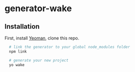 # generator-wake

## Installation

First, install [Yeoman](http://yeoman.io), clone this repo.

```sh
  # link the generator to your global node_modules folder
  npm link

  # generate your new project
  yo wake
```
